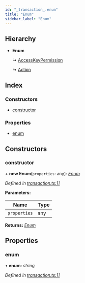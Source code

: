 ```yaml
---
id: "_transaction_.enum"
title: "Enum"
sidebar_label: "Enum"
---
```


## Hierarchy

* **Enum**

  ↳ [AccessKeyPermission](_transaction_.accesskeypermission.md)

  ↳ [Action](_transaction_.action.md)

## Index

### Constructors

* [constructor](_transaction_.enum.md#constructor)

### Properties

* [enum](_transaction_.enum.md#enum)

## Constructors

###  constructor

\+ **new Enum**(`properties`: any): *[Enum](_transaction_.enum.md)*

*Defined in [transaction.ts:11](https://github.com/nearprotocol/nearlib/blob/2fe0e0d/src.ts/transaction.ts#L11)*

**Parameters:**

Name | Type |
------ | ------ |
`properties` | any |

**Returns:** *[Enum](_transaction_.enum.md)*

## Properties

###  enum

• **enum**: *string*

*Defined in [transaction.ts:11](https://github.com/nearprotocol/nearlib/blob/2fe0e0d/src.ts/transaction.ts#L11)*

